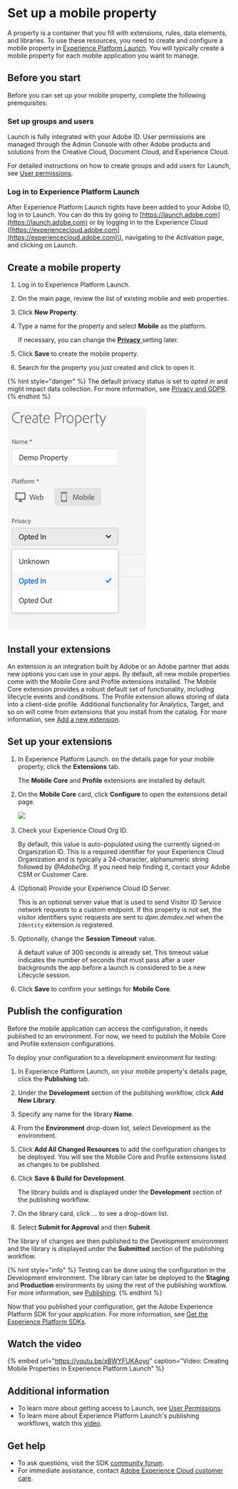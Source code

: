 # Set up a mobile property

A property is a container that you fill with extensions, rules, data elements, and libraries. To use these resources, you need to create and configure a mobile property in [Experience Platform Launch](https://launch.adobe.com). You will typically create a mobile property for each mobile application you want to manage.

## Before you start

Before you can set up your mobile property, complete the following prerequisites:

### Set up groups and users

Launch is fully integrated with your Adobe ID. User permissions are managed through the Admin Console with other Adobe products and solutions from the Creative Cloud, Document Cloud, and Experience Cloud.

For detailed instructions on how to create groups and add users for Launch, see [User permissions](https://docs.adobe.com/content/help/en/launch/using/reference/admin/user-permissions.html).

### Log in to Experience Platform Launch

After Experience Platform Launch rights have been added to your Adobe ID, log in to Launch. You can do this by going to [https://launch.adobe.com](https://launch.adobe.com) or by logging in to the Experience Cloud \([https://experiencecloud.adobe.com](https://experiencecloud.adobe.com)\), navigating to the Activation page, and clicking on Launch.

## Create a mobile property

1. Log in to Experience Platform Launch.
2. On the main page, review the list of existing mobile and web properties.
3. Click **New Property**.
4. Type a name for the property and select **Mobile** as the platform.

   If necessary, you can change the [**Privacy** ](../resources/privacy-and-gdpr.md#setting-privacy-status) setting later.

5. Click **Save** to create the mobile property.
6. Search for the property you just created and click to open it.

{% hint style="danger" %}
The default privacy status is set to _opted in_ and might impact data collection. For more information, see [Privacy and GDPR](../resources/privacy-and-gdpr.md).
{% endhint %}

![Setting default privacy status](../.gitbook/assets/createmobileprop.png)

## Install your extensions

An extension is an integration built by Adobe or an Adobe partner that adds new options you can use in your apps. By default, all new mobile properties come with the Mobile Core and Profile extensions installed. The Mobile Core extension provides a robust default set of functionality, including lifecycle events and conditions. The Profile extension allows storing of data into a client-side profile. Additional functionality for Analytics, Target, and so on will come from extensions that you install from the catalog. For more information, see [Add a new extension](https://docs.adobe.com/content/help/en/launch/using/reference/manage-resources/extensions/overview.html#add-a-new-extension).

## Set up your extensions

1. In Experience Platform Launch. on the details page for your mobile property, click the **Extensions** tab.

   The **Mobile Core** and **Profile** extensions are installed by default.

2. On the **Mobile Core** card, click **Configure** to open the extensions detail page.

   ![](../.gitbook/assets/screen-shot-2018-10-02-at-5.02.05-pm-2.png)

3. Check your Experience Cloud Org ID.

   By default, this value is auto-populated using the currently signed-in Organization ID. This is a required identifier for your Experience Cloud Organization and is typically a 24-character, alphanumeric string followed by _@AdobeOrg_. If you need help finding it, contact your Adobe CSM or Customer Care.

4. \(Optional\) Provide your Experience Cloud ID Server.

   This is an optional server value that is used to send Visitor ID Service network requests to a custom endpoint. If this property is not set, the visitor identifiers sync requests are sent to _dpm.demdex.net_ when the `Identity` extension is registered.

5. Optionally, change the **Session Timeout** value.

   A default value of 300 seconds is already set. This timeout value indicates the number of seconds that must pass after a user backgrounds the app before a launch is considered to be a new Lifecycle session.

6. Click **Save** to confirm your settings for **Mobile Core**.

## Publish the configuration

Before the mobile application can access the configuration, it needs published to an environment. For now, we need to publish the Mobile Core and Profile extension configurations.

To deploy your configuration to a development environment for testing:

1. In Experience Platform Launch, on your mobile property's details page, click the **Publishing** tab.
2. Under the **Development** section of the publishing workflow, click **Add New Library**.
3. Specify any name for the library **Name**.
4. From the **Environment** drop-down list, select Development as the environment.
5. Click **Add All Changed Resources** to add the configuration changes to be deployed. You will see the Mobile Core and Profile extensions listed as changes to be published.
6. Click **Save & Build for Development**.

   The library builds and is displayed under the **Development** section of the publishing workflow.

7. On the library card, click _..._ to see a drop-down list.
8. Select **Submit for Approval** and then **Submit**.

The library of changes are then published to the Development environment and the library is displayed under the **Submitted** section of the publishing workflow.

{% hint style="info" %}
Testing can be done using the configuration in the Development environment. The library can later be deployed to the **Staging** and **Production** environments by using the rest of the publishing workflow. For more information, see [Publishing](https://docs.adobe.com/content/help/en/launch/using/reference/publish/overview.html).
{% endhint %}

Now that you published your configuration, get the Adobe Experience Platform SDK for your application. For more information, see [Get the Experience Platform SDKs](https://aep-sdks.gitbook.io/docs/getting-started/get-the-sdk).

## Watch the video

{% embed url="https://youtu.be/xBWYFUKAoyo" caption="Video: Creating Mobile Properties in Experience Platform Launch" %}

## Additional information

* To learn more about getting access to Launch, see [User Permissions](https://docs.adobelaunch.com/launch-reference/administration/user-permissions).
* To learn more about Experience Platform Launch's publishing workflows, watch this [video](https://www.youtube.com/embed/Pe-YSn26_xI).

## Get help

* To ask questions, visit the SDK [community forum](https://forums.adobe.com/community/experience-cloud/platform/launch/sdk).
* For immediate assistance, contact [Adobe Experience Cloud customer care](https://helpx.adobe.com/contact/enterprise-support.ec.html).

